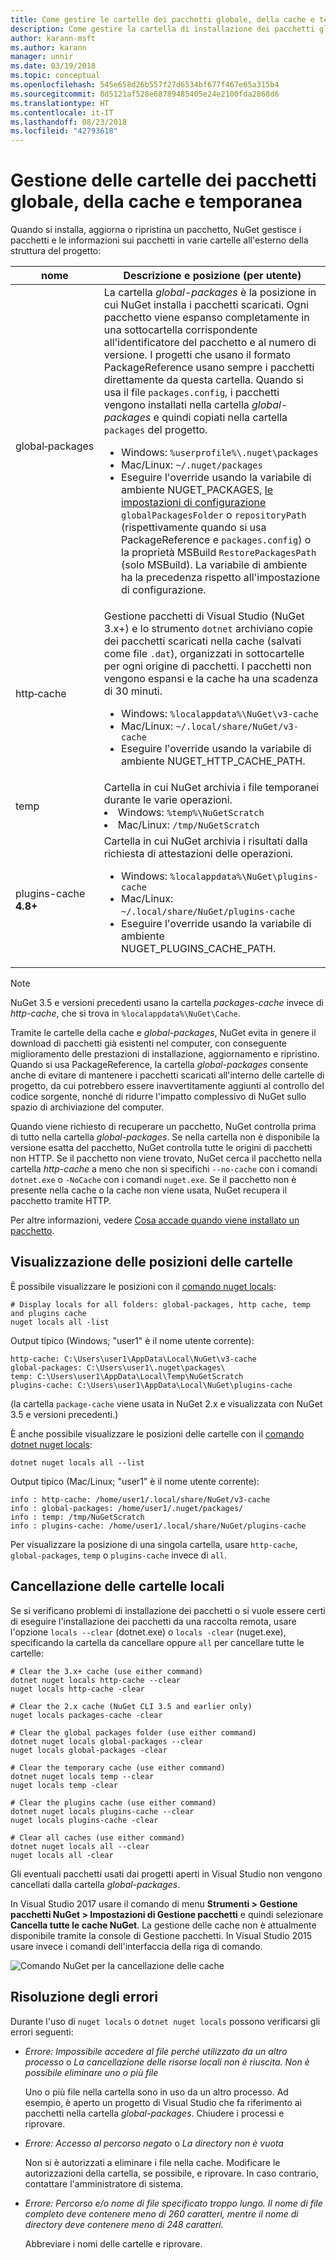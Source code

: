 ```yaml
---
title: Come gestire le cartelle dei pacchetti globale, della cache e temporanea in NuGet
description: Come gestire la cartella di installazione dei pacchetti globale, la cartella della cache dei pacchetti e la cartella temporanea esistenti in un computer, usate durante l'installazione, il ripristino e l'aggiornamento dei pacchetti.
author: karann-msft
ms.author: karann
manager: unnir
ms.date: 03/19/2018
ms.topic: conceptual
ms.openlocfilehash: 545e658d26b557f27d6534bf677f467e65a315b4
ms.sourcegitcommit: 8d5121af528e68789485405e24e2100fda2868d6
ms.translationtype: HT
ms.contentlocale: it-IT
ms.lasthandoff: 08/23/2018
ms.locfileid: "42793618"
---
```

# <a name="managing-the-global-packages-cache-and-temp-folders"></a>Gestione delle cartelle dei pacchetti globale, della cache e temporanea

Quando si installa, aggiorna o ripristina un pacchetto, NuGet gestisce i pacchetti e le informazioni sui pacchetti in varie cartelle all'esterno della struttura del progetto:

| nome | Descrizione e posizione (per utente)|
| --- | --- |
| global&#8209;packages | La cartella *global-packages* è la posizione in cui NuGet installa i pacchetti scaricati. Ogni pacchetto viene espanso completamente in una sottocartella corrispondente all'identificatore del pacchetto e al numero di versione. I progetti che usano il formato PackageReference usano sempre i pacchetti direttamente da questa cartella. Quando si usa il file `packages.config`, i pacchetti vengono installati nella cartella *global-packages* e quindi copiati nella cartella `packages` del progetto.<br/><ul><li>Windows: `%userprofile%\.nuget\packages`</li><li>Mac/Linux: `~/.nuget/packages`</li><li>Eseguire l'override usando la variabile di ambiente NUGET_PACKAGES, [le impostazioni di configurazione](../reference/nuget-config-file.md#config-section) `globalPackagesFolder` o `repositoryPath` (rispettivamente quando si usa PackageReference e `packages.config`) o la proprietà MSBuild `RestorePackagesPath` (solo MSBuild). La variabile di ambiente ha la precedenza rispetto all'impostazione di configurazione.</li></ul> |
| http&#8209;cache | Gestione pacchetti di Visual Studio (NuGet 3.x+) e lo strumento `dotnet` archiviano copie dei pacchetti scaricati nella cache (salvati come file `.dat`), organizzati in sottocartelle per ogni origine di pacchetti. I pacchetti non vengono espansi e la cache ha una scadenza di 30 minuti.<br/><ul><li>Windows: `%localappdata%\NuGet\v3-cache`</li><li>Mac/Linux: `~/.local/share/NuGet/v3-cache`</li><li>Eseguire l'override usando la variabile di ambiente NUGET_HTTP_CACHE_PATH.</li></ul> |
| temp | Cartella in cui NuGet archivia i file temporanei durante le varie operazioni.<br/><li>Windows: `%temp%\NuGetScratch`</li><li>Mac/Linux: `/tmp/NuGetScratch`</li></ul> |
| plugins-cache **4.8+** | Cartella in cui NuGet archivia i risultati dalla richiesta di attestazioni delle operazioni.<br/><ul><li>Windows: `%localappdata%\NuGet\plugins-cache`</li><li>Mac/Linux: `~/.local/share/NuGet/plugins-cache`</li><li>Eseguire l'override usando la variabile di ambiente NUGET_PLUGINS_CACHE_PATH.</li></ul> |

> [!Note]
> NuGet 3.5 e versioni precedenti usano la cartella *packages-cache* invece di *http-cache*, che si trova in `%localappdata%\NuGet\Cache`.

Tramite le cartelle della cache e *global-packages*, NuGet evita in genere il download di pacchetti già esistenti nel computer, con conseguente miglioramento delle prestazioni di installazione, aggiornamento e ripristino. Quando si usa PackageReference, la cartella *global-packages* consente anche di evitare di mantenere i pacchetti scaricati all'interno delle cartelle di progetto, da cui potrebbero essere inavvertitamente aggiunti al controllo del codice sorgente, nonché di ridurre l'impatto complessivo di NuGet sullo spazio di archiviazione del computer.

Quando viene richiesto di recuperare un pacchetto, NuGet controlla prima di tutto nella cartella *global-packages*. Se nella cartella non è disponibile la versione esatta del pacchetto, NuGet controlla tutte le origini di pacchetti non HTTP. Se il pacchetto non viene trovato, NuGet cerca il pacchetto nella cartella *http-cache* a meno che non si specifichi `--no-cache` con i comandi `dotnet.exe` o `-NoCache` con i comandi `nuget.exe`. Se il pacchetto non è presente nella cache o la cache non viene usata, NuGet recupera il pacchetto tramite HTTP.

Per altre informazioni, vedere [Cosa accade quando viene installato un pacchetto](ways-to-install-a-package.md#what-happens-when-a-package-is-installed).

## <a name="viewing-folder-locations"></a>Visualizzazione delle posizioni delle cartelle

È possibile visualizzare le posizioni con il [comando nuget locals](../tools/cli-ref-locals.md):

```cli
# Display locals for all folders: global-packages, http cache, temp and plugins cache
nuget locals all -list
```

Output tipico (Windows; "user1" è il nome utente corrente):

```output
http-cache: C:\Users\user1\AppData\Local\NuGet\v3-cache
global-packages: C:\Users\user1\.nuget\packages\
temp: C:\Users\user1\AppData\Local\Temp\NuGetScratch
plugins-cache: C:\Users\user1\AppData\Local\NuGet\plugins-cache
```

(la cartella `package-cache` viene usata in NuGet 2.x e visualizzata con NuGet 3.5 e versioni precedenti.)

È anche possibile visualizzare le posizioni delle cartelle con il [comando dotnet nuget locals](/dotnet/core/tools/dotnet-nuget-locals):

```cli
dotnet nuget locals all --list
```

Output tipico (Mac/Linux; "user1" è il nome utente corrente):

```output
info : http-cache: /home/user1/.local/share/NuGet/v3-cache
info : global-packages: /home/user1/.nuget/packages/
info : temp: /tmp/NuGetScratch
info : plugins-cache: /home/user1/.local/share/NuGet/plugins-cache
```

Per visualizzare la posizione di una singola cartella, usare `http-cache`, `global-packages`, `temp` o `plugins-cache` invece di `all`.

## <a name="clearing-local-folders"></a>Cancellazione delle cartelle locali

Se si verificano problemi di installazione dei pacchetti o si vuole essere certi di eseguire l'installazione dei pacchetti da una raccolta remota, usare l'opzione `locals --clear` (dotnet.exe) o `locals -clear` (nuget.exe), specificando la cartella da cancellare oppure `all` per cancellare tutte le cartelle:

```cli
# Clear the 3.x+ cache (use either command)
dotnet nuget locals http-cache --clear
nuget locals http-cache -clear

# Clear the 2.x cache (NuGet CLI 3.5 and earlier only)
nuget locals packages-cache -clear

# Clear the global packages folder (use either command)
dotnet nuget locals global-packages --clear
nuget locals global-packages -clear

# Clear the temporary cache (use either command)
dotnet nuget locals temp --clear
nuget locals temp -clear

# Clear the plugins cache (use either command)
dotnet nuget locals plugins-cache --clear
nuget locals plugins-cache -clear

# Clear all caches (use either command)
dotnet nuget locals all --clear
nuget locals all -clear
```

Gli eventuali pacchetti usati dai progetti aperti in Visual Studio non vengono cancellati dalla cartella *global-packages*.

In Visual Studio 2017 usare il comando di menu **Strumenti > Gestione pacchetti NuGet > Impostazioni di Gestione pacchetti** e quindi selezionare **Cancella tutte le cache NuGet**. La gestione delle cache non è attualmente disponibile tramite la console di Gestione pacchetti. In Visual Studio 2015 usare invece i comandi dell'interfaccia della riga di comando.

![Comando NuGet per la cancellazione delle cache](media/options-clear-caches.png)

## <a name="troubleshooting-errors"></a>Risoluzione degli errori

Durante l'uso di `nuget locals` o `dotnet nuget locals` possono verificarsi gli errori seguenti:

- *Errore: Impossibile accedere al file <package> perché utilizzato da un altro processo* o *La cancellazione delle risorse locali non è riuscita. Non è possibile eliminare uno o più file*

    Uno o più file nella cartella sono in uso da un altro processo. Ad esempio, è aperto un progetto di Visual Studio che fa riferimento ai pacchetti nella cartella *global-packages*. Chiudere i processi e riprovare.

- *Errore: Accesso al percorso <path> negato* o *La directory non è vuota*

    Non si è autorizzati a eliminare i file nella cache. Modificare le autorizzazioni della cartella, se possibile, e riprovare. In caso contrario, contattare l'amministratore di sistema.

- *Errore: Percorso e/o nome di file specificato troppo lungo. Il nome di file completo deve contenere meno di 260 caratteri, mentre il nome di directory deve contenere meno di 248 caratteri.*

    Abbreviare i nomi delle cartelle e riprovare.
